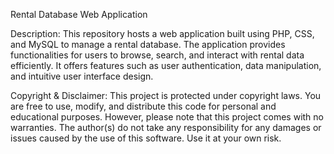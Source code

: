 Rental Database Web Application

Description:
This repository hosts a web application built using PHP, CSS, and MySQL to manage a rental database. The application provides functionalities for users to browse, search, and interact with rental data efficiently. It offers features such as user authentication, data manipulation, and intuitive user interface design.

Copyright & Disclaimer:
This project is protected under copyright laws. You are free to use, modify, and distribute this code for personal and educational purposes. However, please note that this project comes with no warranties. The author(s) do not take any responsibility for any damages or issues caused by the use of this software. Use it at your own risk.
